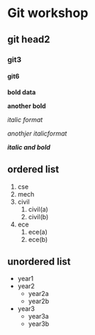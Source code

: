 # Git workshop
## git head2
### git3
#### git6

**bold data**

__another bold__

*italic format*

_anothjer italicformat_

_**italic and bold**_
## ordered list
1. cse
2. mech 
3. civil  
      1. civil(a)
      2. civil(b)
4. ece
      1. ece(a)
      2. ece(b)
## unordered list
- year1
- year2
    * year2a
    * year2b
- year3
    * year3a
    * year3b
